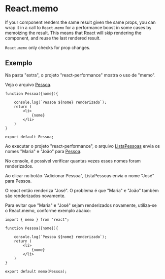 # React.memo

If your component renders the same result given the same props, you can wrap it in a call to `React.memo` for a performance boost in some cases by memoizing the result. This means that React will skip rendering the component, and reuse the last rendered result.

`React.memo` only checks for prop changes.

## Exemplo

Na pasta "extra", o projeto "react-performance" mostra o uso de "memo".

Veja o arquivo [Pessoa](../extra/react-performance-1/src/ListaPessoas/Pessoa/index.js).

```
function Pessoa({nome}){

    console.log(`Pessoa ${nome} renderizado`);
    return (
        <li>
            {nome}
        </li>
    )
}

export default Pessoa;
```

Ao executar o projeto "react-performance", o arquivo [ListaPessoas](../extra/react-performance-1/src/ListaPessoas/index.js) envia os nomes "Maria" e "João" para [Pessoa](../extra/react-performance-1/src/ListaPessoas/Pessoa/index.js). 



No console, é possível verificar quantas vezes esses nomes foram renderizados.



Ao clicar no botão "Adicionar Pessoa", ListaPessoas envia o nome "José" para Pessoa.



O react então renderiza "José". O problema é que "Maria" e "João" também são renderizados novamente.



Para evitar que "Maria" e "José" sejam renderizados novamente, utiliza-se o React.memo, conforme exemplo abaixo:



```
import { memo } from "react";

function Pessoa({nome}){

    console.log(`Pessoa ${nome} renderizado`);
    return (
        <li>
            {nome}
        </li>
    )
}

export default memo(Pessoa);
```
